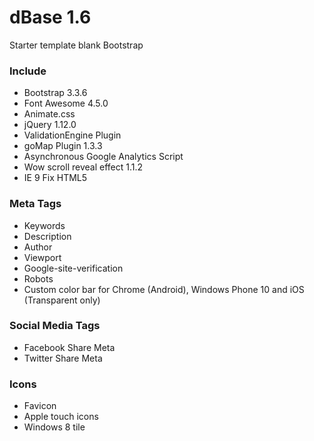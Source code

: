 # dBase 1.6
Starter template blank Bootstrap

### Include 
- Bootstrap 3.3.6
- Font Awesome 4.5.0
- Animate.css
- jQuery 1.12.0
- ValidationEngine Plugin
- goMap Plugin 1.3.3
- Asynchronous Google Analytics Script
- Wow scroll reveal effect 1.1.2
- IE 9 Fix HTML5

### Meta Tags
- Keywords
- Description
- Author
- Viewport
- Google-site-verification
- Robots
- Custom color bar for Chrome (Android), Windows Phone 10 and iOS (Transparent only)

### Social Media Tags
- Facebook Share Meta
- Twitter Share Meta

### Icons
- Favicon
- Apple touch icons
- Windows 8 tile
